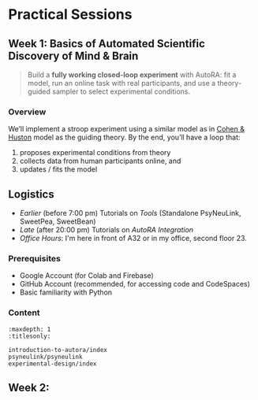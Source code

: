 # Practical Sessions

## Week 1: Basics of Automated Scientific Discovery of Mind & Brain

> Build a **fully working closed-loop experiment** with AutoRA: fit a model, run an online task with real participants, and use a theory-guided sampler to select experimental conditions.

### Overview

We’ll implement a stroop experiment using a similar model as in [Cohen & Huston](https://books.google.com/books?hl=de&lr=&id=cOAmbT3ORLcC&oi=fnd&pg=PA453&dq=cohen+%26+huston+1994&ots=nguFNK-b7W&sig=DdKsbgaUPawQbckBjMU-52ODt1M#v=onepage&q&f=false) model as the guiding theory. By the end, you’ll have a loop that:
1) proposes experimental conditions from theory
2) collects data from human participants online, and
3) updates / fits the model

## Logistics

- *Earlier* (before 7:00 pm) Tutorials on *Tools* (Standalone PsyNeuLink, SweetPea, SweetBean)
- *Late* (after 20:00 pm) Tutorials on *AutoRA Integration*
- *Office Hours*: I'm here in front of A32 or in my office, second floor 23.


### Prerequisites

- Google Account (for Colab and Firebase)
- GitHub Account (recommended, for accessing code and CodeSpaces)
- Basic familiarity with Python

### Content

```{toctree}
:maxdepth: 1
:titlesonly:

introduction-to-autora/index
psyneulink/psyneulink
experimental-design/index

```

## Week 2: 